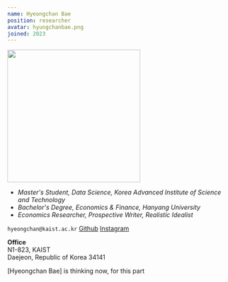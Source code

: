 ```yaml
---
name: Hyeongchan Bae
position: researcher
avatar: hyungchanbae.png
joined: 2023
---
```


<img width="300" src="{{site.baseurl}}/images/people/{{page.avatar}}" data-action="zoom">

- _Master's Student, Data Science, Korea Advanced Institute of Science and Technology_<br>
- _Bachelor's Degree, Economics & Finance, Hanyang University_<br>
- _Economics Researcher, Prospective Writer, Realistic Idealist_

<i class="fa fa-envelope-o"></i> `hyeongchan@kaist.ac.kr`
<i class="fa fa-github" aria-hidden="true"></i>[Github](https://github.com/Rlearnchan)
<i class="fa fa-instagram" aria-hidden="true"></i>[Instagram](https://www.instagram.com/ba_eb_ae/)

**Office**<br>
N1-823, KAIST <br>
Daejeon, Republic of Korea 34141

[Hyeongchan Bae] is thinking now, for this part
